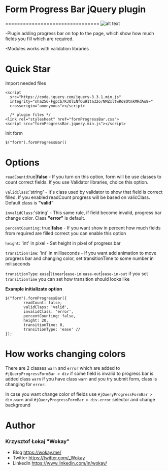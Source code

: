 # Form Progress Bar jQuery plugin
================================
![alt text](https://api.wokay.me/uploads/1528147646.gif)

-Plugin adding progress bar on top to the page, which show how much fields you fill which are required. 

-Modules works with validation libraries


# Quick Star

Import needed files

```
<script
  src="https://code.jquery.com/jquery-3.3.1.min.js"
  integrity="sha256-FgpCb/KJQlLNfOu91ta32o/NMZxltwRo8QtmkMRdAu8="
  crossorigin="anonymous"></script>
  
  /* plugin files */
<link rel="stylesheet" href="formProgressBar.css">
<script src="formProgressBar.jquery.min.js"></script>
```

Init form

```
$("form").formProgressBar()
```

# Options
`readCount`:true|**false** - If you turn on this option, form will be use classes to count correct fields. If you use Validator libraries, choice this option.

`validClass`:'string' - It's class used by validator to show that field is correct filled. If you enabled readCount progress will be based on valicClass. Default class is **"valid"**

`invalidClass`:'string' - This same rule, if field become invalid, progress bar change color. Class **"error"** is default.

`percentCounting`: true|**false** - If you want show in percent how much fields from required are filled correct you can enable this option

`height`: 'int' in pixel - Set height in pixel of progress bar

`transitionTime`: 'int' in milliseconds - If you want add animation to move progress bar and changing color, set transitionTime to some number in miliseconds

`transitionType`: `ease`|`linear`|`ease-in`|`ease-out`|`ease-in-out` if you set `transitionTime` you can set how transition should looks like

**Example initializate option**
```
$("form").formProgressBar({
        readCount: false,
        validClass: 'valid',
        invalidClass: 'error',
        percentCounting: false,
        height: 20,
        transitionTime: 0,
        transitionType: 'ease' //
});
```

# How works changing colors
There are 2 classes
`warn` and `error` which are added to `#jQueryProgressFormBar > div`
if some field is invalid to progress bar is added class `warn`
if you have class `warn` and you try submit form, class is changing for `error`.

In case you want change color of fields use `#jQueryProgressFormBar > div.warn` and `#jQueryProgressFormBar > div.error` selector and change background

# Author

### Krzysztof Łokaj "Wokay"
- Blog https://wokay.me/
- Twitter https://twitter.com/_Wokay
- Linkedin https://www.linkedin.com/in/wokay/
